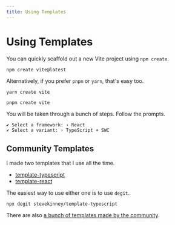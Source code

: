 ```yaml
---
title: Using Templates
---
```


# Using Templates

You can quickly scaffold out a new Vite project using `npm create`.

```
npm create vite@latest
```

Alternatively, if you prefer `pnpm` or `yarn`, that's easy too.

```
yarn create vite
```

```
pnpm create vite
```

You will be taken through a bunch of steps. Follow the prompts.

```
✔ Select a framework: › React
✔ Select a variant: › TypeScript + SWC
```

## Community Templates

I made two templates that I use all the time.

- [template-typescript](https://github.com/stevekinney/template-typescript)
- [template-react](https://github.com/stevekinney/template-react)

The easiest way to use either one is to use `degit`.

```
npx degit stevekinney/template-typescript
```

There are also [a bunch of templates made by the community](https://github.com/vitejs/awesome-vite#templates).
